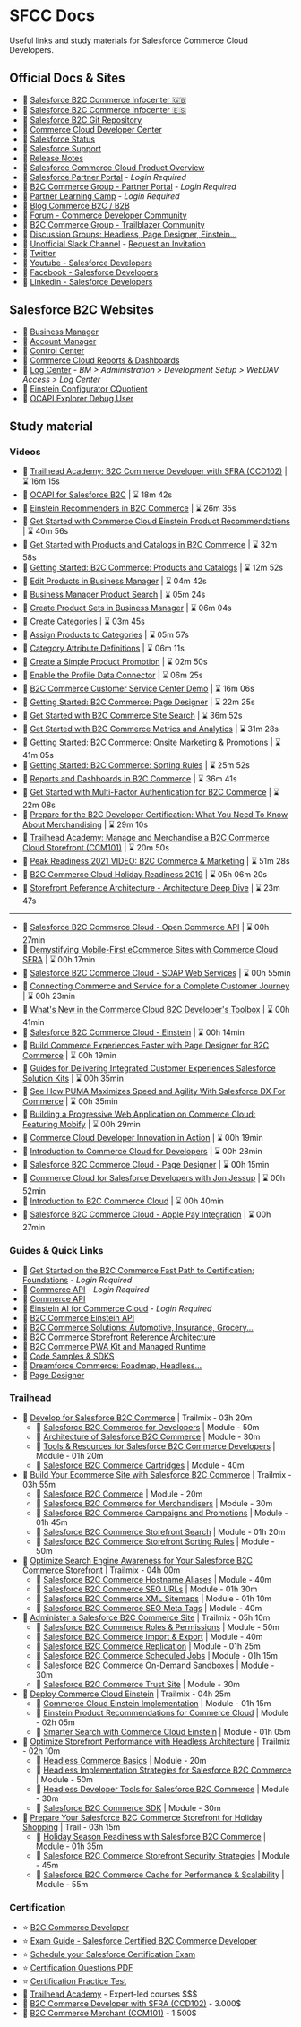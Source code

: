 # SFCC Docs
Useful links and study materials for Salesforce Commerce Cloud Developers.

## Official Docs & Sites

- :pushpin: [Salesforce B2C Commerce Infocenter :uk:](https://documentation.b2c.commercecloud.salesforce.com/DOC1/index.jsp)
- :pushpin: [Salesforce B2C Commerce Infocenter :es:](https://documentation-pt.b2c.commercecloud.salesforce.com/DOC1/index.jsp)
- :pushpin: [Salesforce B2C Git Repository](https://github.com/SalesforceCommerceCloud/)
- :pushpin: [Commerce Cloud Developer Center](https://developer.salesforce.com/developer-centers/commerce-cloud)
- :pushpin: [Salesforce Status](https://status.salesforce.com/)
- :pushpin: [Salesforce Support](https://help.salesforce.com/s/support)
- :pushpin: [Release Notes](https://help.salesforce.com/s/articleView?id=sf.b2c_rn_release_notes.htm&type=5)
- :pushpin: [Salesforce Commerce Cloud Product Overview](https://www.salesforce.com/products/commerce-cloud/overview/)
- :pushpin: [Salesforce Partner Portal](https://partners.salesforce.com/) - _Login Required_
- :pushpin: [B2C Commerce Group - Partner Portal](https://partners.salesforce.com/_ui/core/chatter/groups/GroupProfilePage?g=0F93A0000009SFY) - _Login Required_
- :pushpin: [Partner Learning Camp](https://partnerlearningcamp.salesforce.com/) - _Login Required_
- :pushpin: [Blog Commerce B2C / B2B](https://www.salesforce.com/blog/category/commerce/)
- :pushpin: [Forum - Commerce Developer Community](https://developer.commercecloud.com/s/group/0F93k000000UOtS/commerce-developer-community)
- :pushpin: [B2C Commerce Group - Trailblazer Community](https://trailhead.salesforce.com/es-MX/trailblazer-community/groups/0F93A000000DGi3)
- :pushpin: [Discussion Groups: Headless, Page Designer, Einstein...](https://developer.commercecloud.com/s/discussion-groups)
- :pushpin: [Unofficial Slack Channel](https://sfcc-unofficial.slack.com/) - [Request an Invitation](https://docs.google.com/forms/d/e/1FAIpQLSdy875PlJuib35naCkr3-Frn2qtaSuuRgYezRSb2uBYkhXt7g/viewform)
- :pushpin: [Twitter](https://twitter.com/commercecloud)
- :pushpin: [Youtube - Salesforce Developers](https://youtube.com/channel/UCKORm8sxh3cheBpqs0akkhg)
- :pushpin: [Facebook - Salesforce Developers](https://www.facebook.com/salesforcedevs)
- :pushpin: [Linkedin - Salesforce Developers](https://www.linkedin.com/showcase/salesforce-developers/)
## Salesforce B2C Websites

- :link: [Business Manager](https://development-eu01-xxxxxxxx.demandware.net/on/demandware.store/Sites-Site/default/ViewApplication-DisplayWelcomePage)
- :link: [Account Manager](https://account.demandware.com/)
- :link: [Control Center](https://controlcenter.commercecloud.salesforce.com/)
- :link: [Commerce Cloud Reports &amp; Dashboards](https://ccac.analytics.demandware.com/)
- :link: [Log Center](https://logcenter-XXXXXXX-hippo.demandware.net/logcenter/dashboard) - _BM > Administration > Development Setup > WebDAV Access > Log Center_
- :link: [Einstein Configurator CQuotient](https://configurator.cquotient.com/)
- :link: [OCAPI Explorer Debug User](https://api-explorer.commercecloud.salesforce.com/)

## Study material
### Videos
- :movie_camera: [Trailhead Academy: B2C Commerce Developer with SFRA (CCD102)](https://trailhead.salesforce.com/live/videos/a2r3k000001vD36/trailhead-academy-b2c-commerce-developer-with-sfra-ccd102/?lang=es-MX) | :hourglass: 16m 15s
- :movie_camera: [OCAPI for Salesforce B2C](https://trailhead.salesforce.com/live/videos/a2r3k000001n2gY/ocapi-for-salesforce-b2c?lang=es-MX) | :hourglass: 18m 42s
- :movie_camera: [Einstein Recommenders in B2C Commerce](https://trailhead.salesforce.com/live/videos/a2r3k000001n2dt/einstein-recommenders-in-b2c-commerce?lang=es-MX) | :hourglass: 26m 35s
- :movie_camera: [Get Started with Commerce Cloud Einstein Product Recommendations](https://www.youtube.com/watch?v=lEi2HC20KBc) | :hourglass: 40m 56s
- :movie_camera: [Get Started with Products and Catalogs in B2C Commerce](https://www.youtube.com/watch?v=qY54sz5o-k8) | :hourglass: 32m 58s
- :movie_camera: [Getting Started: B2C Commerce: Products and Catalogs](https://cs.salesforce.com/events/7013y000002Qpw6AAC ) | :hourglass: 12m 52s
- :movie_camera: [Edit Products in Business Manager](https://salesforce.vidyard.com/watch/rp2CaeTpEBrFSJtGewNdvq) | :hourglass: 04m 42s
- :movie_camera: [Business Manager Product Search](https://salesforce.vidyard.com/watch/HG1wjfW21B3ndeXWEhaXr1) | :hourglass: 05m 24s
- :movie_camera: [Create Product Sets in Business Manager](https://salesforce.vidyard.com/watch/j6QuGsBcU5JexVz1DJNBsy) | :hourglass: 06m 04s
- :movie_camera: [Create Categories](https://salesforce.vidyard.com/watch/omV8yp86buLXP2Agqgntbx) | :hourglass: 03m 45s
- :movie_camera: [Assign Products to Categories](https://salesforce.vidyard.com/watch/T3Kz2nnd5Kt743QMURWe8G) | :hourglass: 05m 57s
- :movie_camera: [Category Attribute Definitions](https://salesforce.vidyard.com/watch/DJ1eUfNqtppDcXVd25nc4h?) | :hourglass: 06m 11s
- :movie_camera: [Create a Simple Product Promotion](https://salesforce.vidyard.com/watch/N4XVoJukM87Pymre4juHTm) | :hourglass: 02m 50s
- :movie_camera: [Enable the Profile Data Connector](https://salesforce.vidyard.com/watch/XDsjgXmfLD9VnrMNn182KJ) | :hourglass: 06m 25s
- :movie_camera: [B2C Commerce Customer Service Center Demo](https://salesforce.vidyard.com/watch/uCnxfNfMXHMEJMjFC52wpa?) | :hourglass: 16m 06s
- :movie_camera: [Getting Started: B2C Commerce: Page Designer](https://cs.salesforce.com/events/7013y000002UmDyAAK) | :hourglass: 22m 25s
- :movie_camera: [Get Started with B2C Commerce Site Search](https://youtube.com/watch?v=JWDKfawNgc4) | :hourglass: 36m 52s
- :movie_camera: [Get Started with B2C Commerce Metrics and Analytics](https://youtube.com/watch?v=o7g0x-c0vJI) | :hourglass: 31m 28s
- :movie_camera: [Getting Started: B2C Commerce: Onsite Marketing & Promotions](https://cs.salesforce.com/events/7013y000002QpwGAAS) | :hourglass: 41m 05s
- :movie_camera: [Getting Started: B2C Commerce: Sorting Rules](https://cs.salesforce.com/events/7013y000002Qq03AAC) | :hourglass: 25m 52s
- :movie_camera: [Reports and Dashboards in B2C Commerce](https://trailhead.salesforce.com/live/videos/a2r3k000001n2dy/reports-and-dashboards-in-b2c-commerce/?lang=es-MX) | :hourglass: 36m 41s
- :movie_camera: [Get Started with Multi-Factor Authentication for B2C Commerce](https://www.youtube.com/watch?v=xKZ9lMnTbSs ) | :hourglass: 22m 08s
- :movie_camera: [Prepare for the B2C Developer Certification: What You Need To Know About Merchandising](https://trailhead.salesforce.com/live/videos/a2r3k000001n2l4/prepare-for-the-b2c-developer-certification-what-you-need-to-know-about-merchandising/?lang=es-MX) | :hourglass: 29m 10s
- :movie_camera: [Trailhead Academy: Manage and Merchandise a B2C Commerce Cloud Storefront (CCM101)](https://trailhead.salesforce.com/live/videos/a2r3k000001vD3B/trailhead-academy-manage-and-merchandise-a-b2c-commerce-cloud-storefront-ccm101/?lang=es-MX) | :hourglass: 20m 50s
- :movie_camera: [Peak Readiness 2021 VIDEO: B2C Commerce & Marketing](https://cs.salesforce.com/events/7013y000001zJNtAAM) | :hourglass: 51m 28s
- :movie_camera: [B2C Commerce Cloud Holiday Readiness 2019](https://cs.salesforce.com/events/7013y000002NfrmAAC) | :hourglass: 05h 06m 20s
- :movie_camera: [Storefront Reference Architecture - Architecture Deep Dive](https://salesforce.vidyard.com/watch/fVzzSXddHXwvcCfeRVvcoX) | :hourglass: 23m 47s

---

- :movie_camera: [Salesforce B2C Commerce Cloud - Open Commerce API](https://www.youtube.com/watch?v=Jli6Sqm-2DU) | :hourglass: 00h 27min
- :movie_camera: [Demystifying Mobile-First eCommerce Sites with Commerce Cloud SFRA](https://www.youtube.com/watch?v=23aK6B3F1TE) | :hourglass: 00h 17min
- :movie_camera: [Salesforce B2C Commerce Cloud - SOAP Web Services](https://www.youtube.com/watch?v=-lI0sBc5v5c) | :hourglass: 00h 55min
- :movie_camera: [Connecting Commerce and Service for a Complete Customer Journey](https://www.youtube.com/watch?v=OJVgRHYelb0) | :hourglass: 00h 23min
- :movie_camera: [What's New in the Commerce Cloud B2C Developer's Toolbox](https://www.youtube.com/watch?v=lAsXbpF8hVA) | :hourglass: 00h 41min
- :movie_camera: [Salesforce B2C Commerce Cloud - Einstein](https://www.youtube.com/watch?v=sGJkDRh-ejI) | :hourglass: 00h 14min
- :movie_camera: [Build Commerce Experiences Faster with Page Designer for B2C Commerce](https://www.youtube.com/watch?v=h8n0088J9mA) | :hourglass: 00h 19min
- :movie_camera: [Guides for Delivering Integrated Customer Experiences Salesforce Solution Kits](https://www.youtube.com/watch?v=hMFRcf2YgXk) | :hourglass: 00h 35min
- :movie_camera: [See How PUMA Maximizes Speed and Agility With Salesforce DX For Commerce](https://www.youtube.com/watch?v=XlKjgVqnqXI) | :hourglass: 00h 35min
- :movie_camera: [Building a Progressive Web Application on Commerce Cloud: Featuring Mobify](https://www.youtube.com/watch?v=eHzyhmEljl0) | :hourglass: 00h 29min
- :movie_camera: [Commerce Cloud Developer Innovation in Action](https://www.youtube.com/watch?v=KYZPv4syPig) | :hourglass: 00h 19min
- :movie_camera: [Introduction to Commerce Cloud for Developers](https://www.youtube.com/watch?v=OJVgRHYelb0) | :hourglass: 00h 28min
- :movie_camera: [Salesforce B2C Commerce Cloud - Page Designer](https://www.youtube.com/watch?v=vEdFPZ6Aprc) | :hourglass: 00h 15min
- :movie_camera: [Commerce Cloud for Salesforce Developers with Jon Jessup](https://www.youtube.com/watch?v=U93bgxI0LIM) | :hourglass: 00h 52min
- :movie_camera: [Introduction to B2C Commerce Cloud](https://www.youtube.com/watch?v=dvbITrQBTlk) | :hourglass: 00h 40min
- :movie_camera: [Salesforce B2C Commerce Cloud - Apple Pay Integration](https://www.youtube.com/watch?v=r7gnTGNuVo8) | :hourglass: 00h 27min

### Guides & Quick Links

- :bookmark_tabs: [Get Started on the B2C Commerce Fast Path to Certification: Foundations](https://partnerlearningcamp.salesforce.com/s/browse-catalog?plc__recordId=Q9SKXlfKd1bH22VdHH62qwQNWQoeVRsS0nY%2B2ZQGLezsdMaa37mtN%2BmIcWkhkhrq) - _Login Required_
- :bookmark_tabs: [Commerce API](https://partnerlearningcamp.salesforce.com/s/browse-catalog?plc__recordId=qwK9jd38RPP2ZS62z8vGy8s3dUVBnFd0R%2BovPFeg4yzWXjaCE9mV6go9jEMQ52Le) - _Login Required_
- :bookmark_tabs: [Commerce API](https://developer.salesforce.com/docs/commerce/commerce-api/overview)
- :bookmark_tabs: [Einstein AI for Commerce Cloud](https://partnerlearningcamp.salesforce.com/s/browse-catalog?plc__recordId=8oFTPEzS%2FlfOGWbgmXfC1JiaErhsTnFwlMdnd0fa%2BKM5xUk9hELyRfbxpQbTnelP) - _Login Required_
- :bookmark_tabs: [B2C Commerce Einstein API](https://developer.salesforce.com/docs/commerce/einstein-api/overview)
- :bookmark_tabs: [B2C Commerce Solutions: Automotive, Insurance, Grocery...](https://developer.salesforce.com/docs/commerce/commerce-solutions/guide/solutions-landing-overview.html)
- :bookmark_tabs: [B2C Commerce Storefront Reference Architecture](https://developer.salesforce.com/docs/commerce/sfra/overview)
- :bookmark_tabs: [B2C Commerce PWA Kit and Managed Runtime](https://developer.salesforce.com/docs/commerce/pwa-kit-managed-runtime/guide)
- :bookmark_tabs: [Code Samples & SDKS](https://developer.salesforce.com/code-samples-and-sdks?page=1&service=commerce%20cloud&type=sample&type=sdk%2Ftool)
- :bookmark_tabs: [Dreamforce Commerce: Roadmap, Headless...](https://www.salesforce.com/plus/experience/Dreamforce_2021/series/Commerce)
- :bookmark_tabs: [Page Designer](https://developer.commercecloud.com/s/article/PageDesigner)

### Trailhead
- :eyes: [Develop for Salesforce B2C Commerce](https://trailhead.salesforce.com/en/content/learn/trails/develop-for-commerce-cloud) | Trailmix - 03h 20m
  - :muscle: [Salesforce B2C Commerce for Developers](https://trailhead.salesforce.com/en/content/learn/modules/cc-digital-for-developers?trail_id=develop-for-commerce-cloud) | Module - 50m
  - :muscle: [Architecture of Salesforce B2C Commerce](https://trailhead.salesforce.com/en/content/learn/modules/architecture-of-commerce-cloud-digital?trail_id=develop-for-commerce-cloud) | Module - 30m
  - :muscle: [Tools & Resources for Salesforce B2C Commerce Developers](https://trailhead.salesforce.com/en/content/learn/modules/b2c-developer-resources-and-tools?trail_id=develop-for-commerce-cloud) | Module - 01h 20m
  - :muscle: [Salesforce B2C Commerce Cartridges](https://trailhead.salesforce.com/en/content/learn/modules/b2c-cartridges?trail_id=develop-for-commerce-cloud) | Module - 40m
- :eyes: [Build Your Ecommerce Site with Salesforce B2C Commerce](https://trailhead.salesforce.com/en/content/learn/trails/build-ecommerce-site-with-cc-digital) | Trailmix - 03h 55m
    - :muscle: [Salesforce B2C Commerce](https://trailhead.salesforce.com/en/content/learn/modules/cc-digital?trail_id=build-ecommerce-site-with-cc-digital) | Module - 20m
    - :muscle: [Salesforce B2C Commerce for Merchandisers](https://trailhead.salesforce.com/en/content/learn/modules/cc-digital-merchandising?trail_id=build-ecommerce-site-with-cc-digital) | Module - 30m
    - :muscle: [Salesforce B2C Commerce Campaigns and Promotions](https://trailhead.salesforce.com/en/content/learn/modules/b2c-campaigns-and-promotions?trail_id=build-ecommerce-site-with-cc-digital) | Module - 01h 45m
    - :muscle: [Salesforce B2C Commerce Storefront Search](https://trailhead.salesforce.com/en/content/learn/modules/b2c-storefront-search?trail_id=build-ecommerce-site-with-cc-digital) | Module - 01h 20m
    - :muscle: [Salesforce B2C Commerce Storefront Sorting Rules](https://trailhead.salesforce.com/es-MX/content/learn/modules/b2c-storefront-sorting-rules?trail_id=configure-your-salesforce-b2c-commerce-storefront-data) | Module - 50m
- :eyes: [Optimize Search Engine Awareness for Your Salesforce B2C Commerce Storefront](https://trailhead.salesforce.com/es-MX/content/learn/trails/optimize-search-engine-awareness-for-your-salesforce-b2c-commerce-storefront) | Trailmix - 04h 00m
    - :muscle: [Salesforce B2C Commerce Hostname Aliases](https://trailhead.salesforce.com/es-MX/content/learn/modules/b2c-hostname-aliases?trail_id=optimize-search-engine-awareness-for-your-salesforce-b2c-commerce-storefront) | Module - 40m
    - :muscle: [Salesforce B2C Commerce SEO URLs](https://trailhead.salesforce.com/es-MX/content/learn/modules/b2c-seo-urls?trail_id=optimize-search-engine-awareness-for-your-salesforce-b2c-commerce-storefront) | Module - 01h 30m
    - :muscle: [Salesforce B2C Commerce XML Sitemaps](https://trailhead.salesforce.com/es-MX/content/learn/modules/b2c-xml-sitemaps?trail_id=optimize-search-engine-awareness-for-your-salesforce-b2c-commerce-storefront) | Module - 01h 10m
    - :muscle: [Salesforce B2C Commerce SEO Meta Tags](https://trailhead.salesforce.com/es-MX/content/learn/modules/b2c-seo-meta-tags?trail_id=optimize-search-engine-awareness-for-your-salesforce-b2c-commerce-storefront) | Module - 40m
- :eyes: [Administer a Salesforce B2C Commerce Site](https://trailhead.salesforce.com/en/content/learn/trails/administer-b2c-commerce) | Trailmix - 05h 10m
    - :muscle: [Salesforce B2C Commerce Roles & Permissions](https://trailhead.salesforce.com/en/content/learn/modules/b2c-configure-users-roles-permissions?trail_id=administer-b2c-commerce) | Module - 50m
    - :muscle: [Salesforce B2C Commerce Import & Export](https://trailhead.salesforce.com/en/content/learn/modules/b2c-import-export?trail_id=administer-b2c-commerce) | Module - 40m
    - :muscle: [Salesforce B2C Commerce Replication](https://trailhead.salesforce.com/en/content/learn/modules/b2c-admin-replication?trail_id=administer-b2c-commerce) | Module - 01h 25m
    - :muscle: [Salesforce B2C Commerce Scheduled Jobs](https://trailhead.salesforce.com/en/content/learn/modules/b2c-admin-create-and-manage-jobs?trail_id=administer-b2c-commerce) | Module - 01h 15m
    - :muscle: [Salesforce B2C Commerce On-Demand Sandboxes](https://trailhead.salesforce.com/en/content/learn/modules/b2c-on-demand-sandbox?trail_id=administer-b2c-commerce) | Module - 30m
    - :muscle: [Salesforce B2C Commerce Trust Site](https://trailhead.salesforce.com/en/content/learn/modules/b2c-commerce-trust-site?trail_id=administer-b2c-commerce) | Module - 30m
- :eyes: [Deploy Commerce Cloud Einstein](https://trailhead.salesforce.com/en/content/learn/trails/deploy-commerce-cloud-einstein) | Trailmix - 04h 25m
    - :muscle: [Commerce Cloud Einstein Implementation](https://trailhead.salesforce.com/en/content/learn/modules/cc-einstein-plan-and-implement?trail_id=deploy-commerce-cloud-einstein) | Module - 01h 15m
    - :muscle: [Einstein Product Recommendations for Commerce Cloud](https://trailhead.salesforce.com/en/content/learn/modules/cc-einstein-product-recommendations?trail_id=deploy-commerce-cloud-einstein) | Module - 02h 05m
    - :muscle: [Smarter Search with Commerce Cloud Einstein](https://trailhead.salesforce.com/en/content/learn/modules/cc-einstein-smarter-search?trail_id=deploy-commerce-cloud-einstein) | Module - 01h 05m
- :eyes: [Optimize Storefront Performance with Headless Architecture](https://trailhead.salesforce.com/es-MX/content/learn/trails/optimize-storefront-performance-with-headless-architecture) | Trailmix - 02h 10m
    - :muscle: [Headless Commerce Basics](https://trailhead.salesforce.com/es-MX/content/learn/modules/b2c-headless-commerce-basics?trail_id=optimize-storefront-performance-with-headless-architecture) | Module - 20m
    - :muscle: [Headless Implementation Strategies for Salesforce B2C Commerce](https://trailhead.salesforce.com/es-MX/content/learn/modules/b2c-headless-implementation-strategies?trail_id=optimize-storefront-performance-with-headless-architecture) | Module - 50m
    - :muscle: [Headless Developer Tools for Salesforce B2C Commerce](https://trailhead.salesforce.com/es-MX/content/learn/modules/b2c-headless-developer-tools?trail_id=optimize-storefront-performance-with-headless-architecture) | Module - 30m
    - :muscle: [Salesforce B2C Commerce SDK](https://trailhead.salesforce.com/es-MX/content/learn/modules/b2c-commerce-sdk?trail_id=optimize-storefront-performance-with-headless-architecture) | Module - 30m
- :eyes: [Prepare Your Salesforce B2C Commerce Storefront for Holiday Shopping](https://trailhead.salesforce.com/es-MX/content/learn/trails/prepare-your-b2c-commerce-storefront-for-holiday-shopping) | Trail - 03h 15m
    - :muscle: [Holiday Season Readiness with Salesforce B2C Commerce](https://trailhead.salesforce.com/es-MX/content/learn/modules/b2c-holiday-season-ready?trail_id=prepare-your-b2c-commerce-storefront-for-holiday-shopping) | Module - 01h 35m
    - :muscle: [Salesforce B2C Commerce Storefront Security Strategies](https://trailhead.salesforce.com/es-MX/content/learn/modules/b2c-storefront-security-strategies?trail_id=prepare-your-b2c-commerce-storefront-for-holiday-shopping) | Module - 45m
    - :muscle: [Salesforce B2C Commerce Cache for Performance & Scalability](https://trailhead.salesforce.com/es-MX/content/learn/modules/b2c-implement-cache?trail_id=prepare-your-b2c-commerce-storefront-for-holiday-shopping) | Module - 55m

### Certification
- :star: [B2C Commerce Developer](https://trailhead.salesforce.com/es-MX/credentials/b2ccommercedeveloper)
- :star: [Exam Guide - Salesforce Certified B2C Commerce Developer](https://trailhead.salesforce.com/help?article=Salesforce-Certified-B2C-Commerce-Developer-Exam-Guide)
- :star: [Schedule your Salesforce Certification Exam](https://www.webassessor.com/salesforce)
- :star: [Certification Questions PDF](https://salesforceb2c-certificationquestions.com/)
- :star: [Certification Practice Test](https://salesforceb2c-certificationquestions.com/sfcc-developer-test)
- :money_with_wings: [Trailhead Academy](https://trailhead.salesforce.com/academy) - Expert-led courses $$$
- :money_with_wings: [B2C Commerce Developer with SFRA (CCD102)](https://trailheadacademy.salesforce.com/classes/ccd102-b2c-commerce-developer-with-sfra) - 3.000$
- :money_with_wings: [B2C Commerce Merchant (CCM101)](https://trailheadacademy.salesforce.com/classes/ccm101-manage-and-merchandise-a-b2c-commerce-cloud-store---extended) - 1.500$

